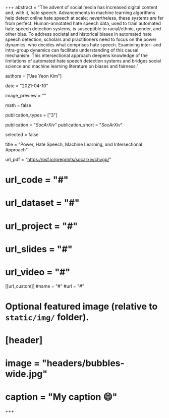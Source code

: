+++
abstract = "The advent of social media has increased digital content and, with it, hate speech. Advancements in machine learning algorithms help detect online hate speech at scale; nevertheless, these systems are far from perfect. Human-annotated hate speech data, used to train automated hate speech detection systems, is susceptible to racial/ethnic, gender, and other bias. To address societal and historical biases in automated hate speech detection, scholars and practitioners need to focus on the power dynamics: who decides what comprises hate speech. Examining inter- and intra-group dynamics can facilitate understanding of this causal mechanism. This intersectional approach deepens knowledge of the limitations of automated hate speech detection systems and bridges social science and machine learning literature on biases and fairness."

authors = ["Jae Yeon Kim"]

date = "2021-04-10"

image_preview = ""

math = false

publication_types = ["3"]

publication = "*SocArXiv*"
publication_short = "*SocArXiv*"

selected = false

title = "Power, Hate Speech, Machine Learning, and Intersectional Approach"

url_pdf = "https://osf.io/preprints/socarxiv/chvgp/"
# url_code = "#"
# url_dataset = "#"
# url_project = "#"
# url_slides = "#"
# url_video = "#"

[[url_custom]]
#name = "#"
#url = "#"

# Optional featured image (relative to `static/img/` folder).
# [header]
# image = "headers/bubbles-wide.jpg"
# caption = "My caption :smile:"

+++

<!-- More detail can easily be written here using *Markdown* and $\rm \LaTeX$ math code. -->
